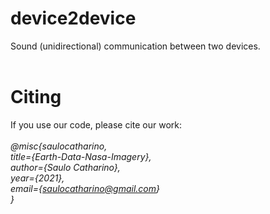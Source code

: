 # device2device
Sound (unidirectional) communication between two devices.
<br><br>

# Citing

If you use our code, please cite our work:<br>
<br><i>
@misc{saulocatharino,<br>
     title={Earth-Data-Nasa-Imagery}, <br>
     author={Saulo Catharino},<br>
     year={2021},<br>
     email={saulocatharino@gmail.com}<br>
}<br></i>
